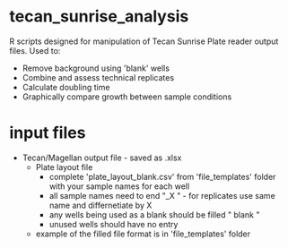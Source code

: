 # tecan_sunrise_analysis
R scripts designed for manipulation of Tecan Sunrise Plate reader output files.
Used to:
* Remove background using 'blank' wells
* Combine and assess technical replicates
* Calculate doubling time
* Graphically compare growth between sample conditions

# input files #
- Tecan/Magellan output file - saved as .xlsx
     - Plate layout file
          - complete 'plate_layout_blank.csv' from 'file_templates' folder with your sample names for each well
          - all sample names need to end "_X " - for replicates use same name and differnetiate by X
          - any wells being used as a blank should be filled " blank "
          - unused wells should have no entry
     - example of the filled file format is in 'file_templates' folder
